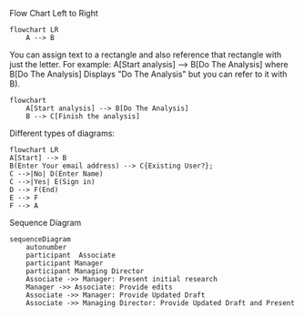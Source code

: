 Flow Chart Left to Right
```mermaid
flowchart LR 
    A --> B
```

You can assign text to a rectangle and also reference that rectangle
with just the letter. For example:  A[Start analysis] --> B[Do The Analysis] where 
B[Do The Analysis]  Displays "Do The Analysis" but you can refer to it with B).

```mermaid
flowchart 
    A[Start analysis] --> B[Do The Analysis]
    B --> C[Finish the analysis]
```
Different types of diagrams:
```mermaid
flowchart LR 
A[Start] --> B
B(Enter Your email address) --> C{Existing User?};
C -->|No| D(Enter Name)
C -->|Yes| E(Sign in)
D --> F(End)
E --> F
F --> A
```
Sequence Diagram
```mermaid
sequenceDiagram
    autonumber
    participant  Associate
    participant Manager
    participant Managing Director
    Associate ->> Manager: Present initial research
    Manager ->> Associate: Provide edits
    Associate ->> Manager: Provide Updated Draft
    Associate ->> Managing Director: Provide Updated Draft and Present
```



